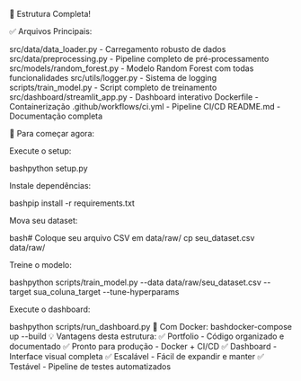 🎉 Estrutura Completa!

✅ Arquivos Principais:

src/data/data_loader.py - Carregamento robusto de dados
src/data/preprocessing.py - Pipeline completo de pré-processamento
src/models/random_forest.py - Modelo Random Forest com todas funcionalidades
src/utils/logger.py - Sistema de logging
scripts/train_model.py - Script completo de treinamento
src/dashboard/streamlit_app.py - Dashboard interativo
Dockerfile - Containerização
.github/workflows/ci.yml - Pipeline CI/CD
README.md - Documentação completa

🚀 Para começar agora:

Execute o setup:

bashpython setup.py

Instale dependências:

bashpip install -r requirements.txt

Mova seu dataset:

bash# Coloque seu arquivo CSV em data/raw/
cp seu_dataset.csv data/raw/

Treine o modelo:

bashpython scripts/train_model.py --data data/raw/seu_dataset.csv --target sua_coluna_target --tune-hyperparams

Execute o dashboard:

bashpython scripts/run_dashboard.py
🐳 Com Docker:
bashdocker-compose up --build
💡 Vantagens desta estrutura:
✅ Portfolio - Código organizado e documentado
✅ Pronto para produção - Docker + CI/CD
✅ Dashboard - Interface visual completa
✅ Escalável - Fácil de expandir e manter
✅ Testável - Pipeline de testes automatizados
